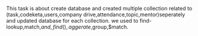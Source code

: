 This task is about create database and created multiple collection related to (task,codeketa,users,company drive,attendance,topic,mentor)seperately and updated database for each collection.
we used to find- lookup,match,$and,find(),aggerate,$group,$match.
